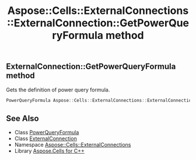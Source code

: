﻿---
title: Aspose::Cells::ExternalConnections::ExternalConnection::GetPowerQueryFormula method
linktitle: GetPowerQueryFormula
second_title: Aspose.Cells for C++ API Reference
description: 'Aspose::Cells::ExternalConnections::ExternalConnection::GetPowerQueryFormula method. Gets the definition of power query formula in C++.'
type: docs
weight: 4300
url: /cpp/aspose.cells.externalconnections/externalconnection/getpowerqueryformula/
---
## ExternalConnection::GetPowerQueryFormula method


Gets the definition of power query formula.

```cpp
PowerQueryFormula Aspose::Cells::ExternalConnections::ExternalConnection::GetPowerQueryFormula()
```

## See Also

* Class [PowerQueryFormula](../../../aspose.cells.querytables/powerqueryformula/)
* Class [ExternalConnection](../)
* Namespace [Aspose::Cells::ExternalConnections](../../)
* Library [Aspose.Cells for C++](../../../)
